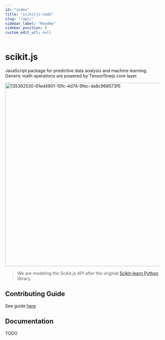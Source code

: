 ```yaml
---
id: "index"
title: "scikitjs-node"
slug: "/api/"
sidebar_label: "Readme"
sidebar_position: 0
custom_edit_url: null
---
```


# scikit.js

JavaScript package for predictive data analysis and machine learning. Generic math operations are powered by Tensorflowjs core layer.

<img width="596" alt="135392530-81ed4901-10fc-4d74-9fec-da8c968573f5" src="https://user-images.githubusercontent.com/29900845/137105982-f1a51ad5-9adb-46c3-9dfc-d3a23e36d93f.png" />

> We are modeling the Scikit.js API after the original [Scikit-learn Python](https://scikit-learn.org/) library.

## Contributing Guide

See guide [here](https://github.com/opensource9ja/scikit.js/blob/dev/CONTRIBUTING_GUIDE.md)

## Documentation

TODO
